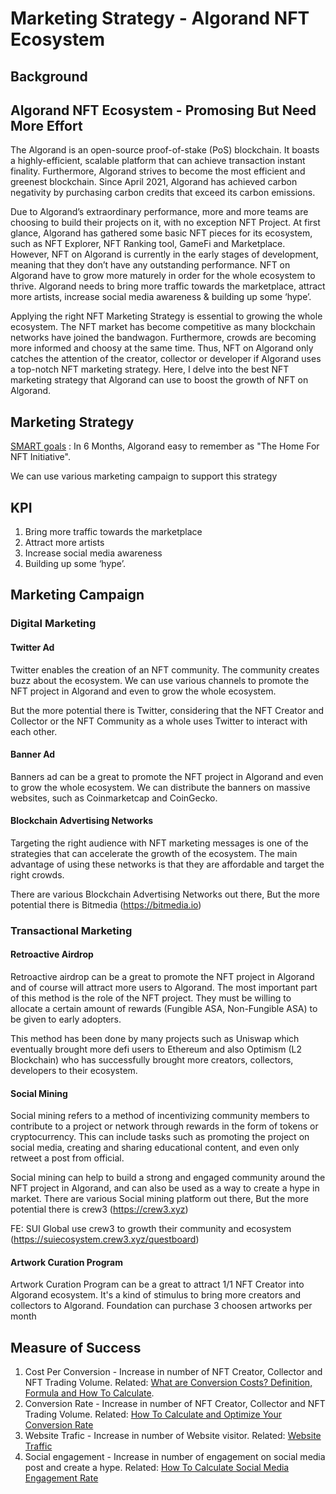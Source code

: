 # Marketing Strategy - Algorand NFT Ecosystem

## Background 
## Algorand NFT Ecosystem - Promosing But Need More Effort

The Algorand is an open-source proof-of-stake (PoS) blockchain. It boasts a highly-efficient, scalable platform that can achieve transaction instant finality. Furthermore, Algorand strives to become the most efficient and greenest blockchain. Since April 2021, Algorand has achieved carbon negativity by purchasing carbon credits that exceed its carbon emissions.

Due to Algorand’s extraordinary performance, more and more teams are choosing to build their projects on it, with no exception NFT Project. At first glance, Algorand has gathered some basic NFT pieces for its ecosystem, such as NFT Explorer, NFT Ranking tool, GameFi and Marketplace. 
However, NFT on Algorand is currently in the early stages of development, meaning that they don’t have any outstanding performance. NFT on Algorand have to grow more maturely in order for the whole ecosystem to thrive. Algorand needs to bring more traffic towards the marketplace, attract more artists, increase social media awareness & building up some ‘hype’.

Applying the right NFT Marketing Strategy is essential to growing the whole ecosystem. The NFT market has become competitive as many blockchain networks have joined the bandwagon. Furthermore, crowds are becoming more informed and choosy at the same time.
Thus, NFT on Algorand only catches the attention of the creator, collector or developer if Algorand uses a top-notch NFT marketing strategy. Here, I delve into the best NFT marketing strategy that Algorand can use to boost the growth of NFT on Algorand.
## Marketing Strategy
[SMART goals](https://www.mindtools.com/a4wo118/smart-goals) : In 6 Months, Algorand easy to remember as "The Home For NFT Initiative". 

We can use various marketing campaign to support this strategy

## KPI
1. Bring more traffic towards the marketplace
2. Attract more artists
3. Increase social media awareness 
4. Building up some ‘hype’.

## Marketing Campaign

### Digital Marketing 
#### Twitter Ad
Twitter enables the creation of an NFT community. The community creates buzz about the ecosystem. We can use various channels to promote the NFT project in Algorand and even to grow the whole ecosystem.

But the more potential there is Twitter, considering that the NFT Creator and Collector or the NFT Community as a whole uses Twitter to interact with each other.
#### Banner Ad
Banners ad can be a great to promote the NFT project in Algorand and even to grow the whole ecosystem. We can distribute the banners on massive websites, such as Coinmarketcap and CoinGecko. 

#### Blockchain Advertising Networks
Targeting the right audience with NFT marketing messages is one of the strategies that can accelerate the growth of the ecosystem. The main advantage of using these networks is that they are affordable and target the right crowds.

There are various Blockchain Advertising Networks out there, But the more potential there is Bitmedia (https://bitmedia.io)

### Transactional Marketing
#### Retroactive Airdrop
Retroactive airdrop can be a great to promote the NFT project in Algorand and of course will attract more users to Algorand. 
The most important part of this method is the role of the NFT project. They must be willing to allocate a certain amount of rewards (Fungible ASA, Non-Fungible ASA) to be given to early adopters.

This method has been done by many projects such as Uniswap which eventually brought more defi users to Ethereum and also Optimism (L2 Blockchain) who has successfully brought more creators, collectors, developers to their ecosystem.

#### Social Mining
Social mining refers to a method of incentivizing community members to contribute to a project or network through rewards in the form of tokens or cryptocurrency. This can include tasks such as promoting the project on social media, creating and sharing educational content, and even only retweet a post from official. 

Social mining can help to build a strong and engaged community around the NFT project in Algorand, and can also be used as a way to create a hype in market. There are various Social mining platform out there, But the more potential there is crew3 (https://crew3.xyz)

FE: SUI Global use crew3 to growth their community and ecosystem (https://suiecosystem.crew3.xyz/questboard)

#### Artwork Curation Program
Artwork Curation Program can be a great to attract 1/1 NFT Creator into Algorand ecosystem. It's a kind of stimulus to bring more creators and collectors to Algorand. Foundation can purchase 3 choosen artworks per month

## Measure of Success
1. Cost Per Conversion - Increase in number of NFT Creator, Collector and NFT Trading Volume. Related: [What are Conversion Costs? Definition, Formula and How To Calculate](https://www.indeed.com/career-advice/career-development/conversion-costs).
2. Conversion Rate - Increase in number of NFT Creator, Collector and NFT Trading Volume. Related: [How To Calculate and Optimize Your Conversion Rate](https://www.indeed.com/career-advice/career-development/how-to-calculate-conversion-rate)
3. Website Trafic - Increase in number of Website visitor. Related: [Website Traffic](https://demandscience.com/resources/blog/ways-to-measure-campaign-success/)
4. Social engagement - Increase in number of engagement on social media post and create a hype. Related: [How To Calculate Social Media Engagement Rate](https://www.indeed.com/career-advice/career-development/how-to-calculate-social-media-engagement-rate)

